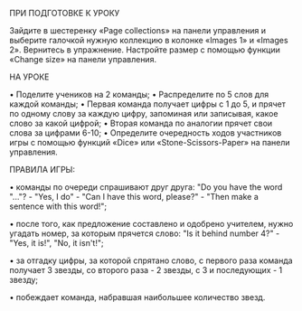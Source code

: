 ПРИ ПОДГОТОВКЕ К УРОКУ

Зайдите в шестеренку «Page collections» на панели управления и выберите галочкой нужную коллекцию в колонке «Images 1» и «Images 2». Вернитесь в упражнение. Настройте размер с помощью функции «Change size» на панели управления.

НА УРОКЕ

•	Поделите учеников на 2 команды;
•	Распределите по 5 слов для каждой команды;
•	Первая команда получает цифры с 1 до 5, и прячет по одному слову за каждую цифру, запоминая или записывая, какое слово за какой цифрой;
•	Вторая команда по аналогии прячет свои слова за цифрами 6-10;
•	Определите очередность ходов участников игры с помощью функций «Dice» или «Stone-Scissors-Paper» на панели управления.

ПРАВИЛА ИГРЫ:

•	команды по очереди спрашивают друг друга: "Do you have the word "..."? - "Yes, I do" - "Can I have this word, please?" - "Then make a sentence with this word!";

•	после того, как предложение составлено и одобрено учителем, нужно угадать номер, за которым прячется слово: "Is it behind number 4?" - "Yes, it is!", "No, it isn't!";

•	за отгадку цифры, за которой спрятано слово, с первого раза команда получает 3 звезды, со второго раза - 2 звезды, с 3 и последующих - 1 звезду;

•	побеждает команда, набравшая наибольшее количество звезд.
